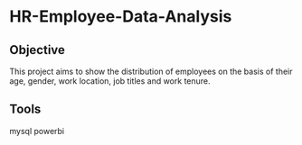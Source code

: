 # HR-Employee-Data-Analysis

## Objective
This project aims to show the distribution of employees on the basis of their age, gender, work location, job titles and work tenure.
## Tools
mysql powerbi 
